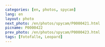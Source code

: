 ```yaml
---
categories: [en, photos, spycam]
lang: en
layout: photo
next_photo: /en/photos/spycam/P0000421.html
picname: P0000422
prev_photo: /en/photos/spycam/P0000423.html
tags: [Fotofalle, Leopard]
---
```

